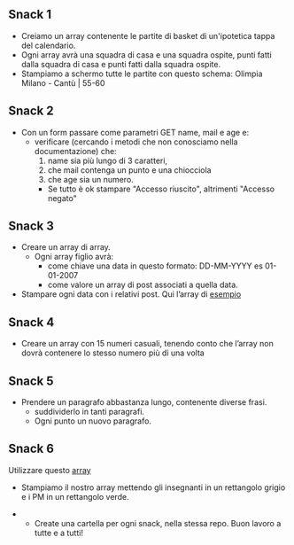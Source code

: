 ## Snack 1
- Creiamo un array contenente le partite di basket di un'ipotetica tappa del calendario.
- Ogni array avrà una squadra di casa e una squadra ospite, punti fatti dalla squadra di casa e punti fatti dalla squadra ospite. 
- Stampiamo a schermo tutte le partite con questo schema:
    Olimpia Milano - Cantù | 55-60

## Snack 2 
- Con un form passare come parametri GET name, mail e age e:
    - verificare (cercando i metodi che non conosciamo nella documentazione) che:
        1. name sia più lungo di 3 caratteri, 
        2. che mail contenga un punto e una chiocciola 
        3. che age sia un numero. 
        - Se tutto è ok stampare "Accesso riuscito", altrimenti "Accesso negato"

## Snack 3
- Creare un array di array.
    - Ogni array figlio avrà:
        - come chiave una data in questo formato: DD-MM-YYYY es 01-01-2007
        - come valore un array di post associati a quella data.
- Stampare ogni data con i relativi post.
Qui l’array di [esempio](https://www.codepile.net/pile/R2K5d68z)

## Snack 4
- Creare un array con 15 numeri casuali, tenendo conto che l’array non dovrà contenere lo stesso numero più di una volta

## Snack 5
- Prendere un paragrafo abbastanza lungo, contenente diverse frasi. 
    - suddividerlo in tanti paragrafi. 
    - Ogni punto un nuovo paragrafo.

## Snack 6
Utilizzare questo [array](https://pastebin.com/CkX3680A) 
- Stampiamo il nostro array mettendo gli insegnanti in un rettangolo grigio e i PM in un rettangolo verde.

- * Create una cartella per ogni snack, nella stessa repo.
Buon lavoro a tutte e a tutti!